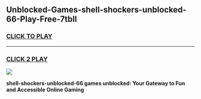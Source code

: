 
## Unblocked-Games-shell-shockers-unblocked-66-Play-Free-7tbll
<h3>
<a href="https://premium76.site?title=shell-shockers-unblocked-66&ref=18A1">CLICK TO PLAY</a></h3>
<hr>

<h3>
<a href="https://premium76.site?title=shell-shockers-unblocked-66&ref=18A1">CLICK 2 PLAY</a>
  
</h3>

<a href="https://premium76.site?title=shell-shockers-unblocked-66&ref=18A1"><img src="https://clearcache.store/games.png"></a>


**shell-shockers-unblocked-66 games unblocked: Your Gateway to Fun and Accessible Online Gaming**
